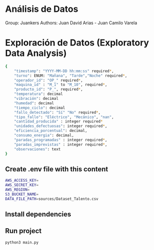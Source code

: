 # Análisis de Datos

Group:   Juankers
Authors: Juan David Arias - Juan Camilo Varela

# Exploración de Datos (Exploratory Data Analysis)

``` sh
{
    "timestamp": "YYYY-MM-DD hh:mm:ss" required*,
    "turno": ENUM: "Mañana", "Tarde","Noche" required*,
    "operador_id": "OP_" required*,
    "maquina_id" : "M_1" to "M_10", required*,
    "producto_id": "P_", required*,
    "temperatura": decimal 
    "vibración": decimal 
    "humedad": decimal 
    "tiempo_ciclo": decimal
    "fallo_detectado": "Sí" "No" required*,
    "tipo_fallo": "Eléctrico", "Mecánico", "nan",
    "cantidad_producida" : integer required*
    "unidades_defectuosas": integer required*,
    "eficiencia_porcentual": decimal,
    "consumo_energia": decimal,
    "paradas_programadas" : integer required*,
    "paradas_imprevistas" : integer required*,
    "observaciones": text
}

```

## Create .env file with this content

```sh
AWS_ACCESS_KEY=
AWS_SECRET_KEY=
AWS_REGION=
S3_BUCKET_NAME=
DATA_FILE_PATH=sources/Dataset_Talento.csv
```

## Install dependencies

## Run project 

```sh
python3 main.py
```
